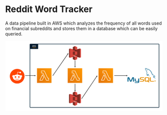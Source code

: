 # Reddit Word Tracker
A data pipeline built in AWS which analyzes the frequency of all words used on financial subreddits and stores them in a database which can be easily queried.


![Architecture Design](Architecture.png)
